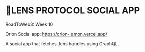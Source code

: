 # 🌿LENS PROTOCOL SOCIAL APP
RoadToWeb3: Week 10

Orion Social app: https://orion-lemon.vercel.app/

A social app that fetches .lens handles using GraphQL.
